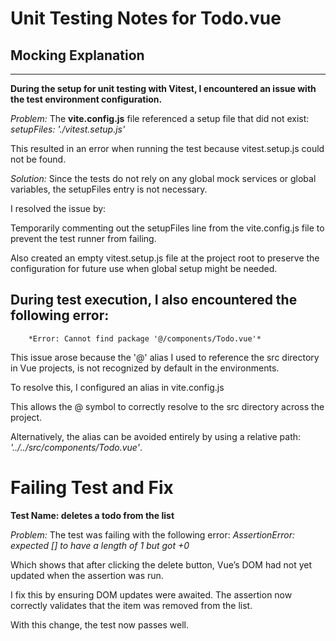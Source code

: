 # Unit Testing Notes for Todo.vue
## Mocking Explanation
---
**During the setup for unit testing with Vitest, I encountered an issue with the test environment configuration.**

*Problem:*
The **vite.config.js** file referenced a setup file that did not exist:
*setupFiles: './vitest.setup.js'*

This resulted in an error when running the test because vitest.setup.js could not be found.

*Solution:*
Since the tests do not rely on any global mock services or global variables, the setupFiles entry is not necessary.

I resolved the issue by:

Temporarily commenting out the setupFiles line from the vite.config.js file to prevent the test runner from failing.

Also created an empty vitest.setup.js file at the project root to preserve the configuration for future use when global setup might be needed.

## During test execution, I also encountered the following error:
    	*Error: Cannot find package '@/components/Todo.vue'*

This issue arose because the '@' alias I used to reference the src directory in Vue projects, is not recognized by default in the environments.

To resolve this, I configured an alias in vite.config.js

This allows the @ symbol to correctly resolve to the src directory across the project.

Alternatively, the alias can be avoided entirely by using a relative path:
 *'../../src/components/Todo.vue'*.

# Failing Test and Fix
**Test Name: deletes a todo from the list**

*Problem:*
The test was failing with the following error:
*AssertionError: expected [] to have a length of 1 but got +0*

Which shows that after clicking the delete button, Vue’s DOM had not yet updated when the assertion was run.

I fix this by ensuring DOM updates were awaited. The assertion now correctly validates that the item was removed from the list.

With this change, the test now passes well.
